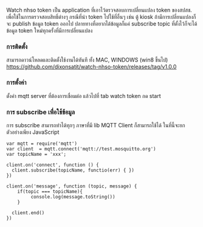 

Watch nhso token เป็น application ที่เอาไว้ตรวจสอบการเปลี่ยนแปลง token ของสปสช. เพื่อใช้ในการตรวจสอบสิทธิ์ต่างๆ กรณีที่นำ token ไปใช้ที่อื่นๆ เช่น ตู้ kiosk  ถ้ามีการเปลี่ยนแปลงก็จะ publish ข้อมูล token ออกไป ปลายทางที่อยากได้ข้อมูลก็แค่ subscribe topic ที่ตั้งไว้ก็จะได้ข้อมูล token ใหม่ทุกครั้งที่มีการเปลี่ยนแปลง


### การติดตั้ง

สามารถดาวน์โหลดและติดตั้งใช้งานได้ทันที ทั้ง MAC, WINDOWS (win8 ขึ้นไป) 
https://github.com/dixonsatit/watch-nhso-token/releases/tag/v1.0.0

### การตั้งค่า
ตั้งค่า mqtt server ที่ต้องการเชื่อมต่อ แล้วไปที่ tab watch token กด start

### การ subscribe เพื่อใช้ข้อมูล

การ subscribe สามารถทำได้ทุกๆ ภาษาที่มี lib MQTT Client ก็สามารถใช้ได้ ในที่นี้จะยกตัวอย่างเพียง JavaScript 

```
var mqtt = require('mqtt')
var client  = mqtt.connect('mqtt://test.mosquitto.org')
var topicName = 'xxx';
 
client.on('connect', function () {
  client.subscribe(topicName, functio(err) { })
})
 
client.on('message', function (topic, message) {
    if(topic === topicName){
         console.log(message.toString())
    }
 
  client.end()
})
```
